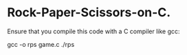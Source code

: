 # Rock-Paper-Scissors-on-C.

Ensure that you compile this code with a C compiler like gcc:

gcc -o rps game.c
./rps